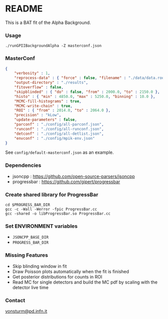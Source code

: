 # README

This is a BAT fit of the Alpha Background.

### Usage

`./runGPIIBackgroundAlpha -Z masterconf.json`

### MasterConf

```JSON
{
    "verbosity" : 1,
    "reprocess-data" : { "force" : false, "filename" : "./data/data.root" },
    "output-directory" : "./results",
    "fitoverflow" : false,
    "skipblinded" : { "do" : false, "from" : 2000.0, "to" : 2150.0 },
    "histo" : { "min" : 4850.0, "max" : 5250.0, "binning" : 10.0 },
    "MCMC-fill-histograms" : true,
    "MCMC-write-chain" : true,
    "ROI" : { "from" : 2014.0, "to" : 2064.0 },
    "precision" : "kLow",
    "update-parameters" : false,
    "parconf" : "./config/all-parconf.json",
    "runconf" : "./config/all-runconf.json",
    "detconf" : "./config/all-detlist.json",
    "envconf" : "./config/mpik-env.json"
}
```

See `config/default-masterconf.json` as an example.

### Dependencies

* jsoncpp : https://github.com/open-source-parsers/jsoncpp
* progressbar : https://github.com/gipert/progressbar


### Create shared library for ProgressBar

```
cd $PROGRESS_BAR_DIR
gcc -c -Wall -Werror -fpic ProgressBar.cc
gcc -shared -o libProgressBar.so ProgressBar.cc
```

### Set ENVIRONMENT variables

* `JSONCPP_BASE_DIR`
* `PROGRESS_BAR_DIR`

### Missing Features

* Skip blinding window in fit
* Draw Poisson plots automatically when the fit is finished
* Get posterior distributions for counts in ROI
* Read MC for single detectors and build the MC pdf by scaling with the detector live time

### Contact

vonsturm@pd.infn.it
